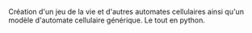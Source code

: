 Création d'un jeu de la vie et d'autres automates cellulaires ainsi qu'un modèle d'automate cellulaire générique. Le tout en python.